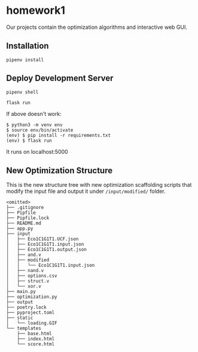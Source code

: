 # homework1
Our projects contain the optimization algorithms and interactive web GUI. 

## Installation
```
pipenv install
```

## Deploy Development Server
```
pipenv shell
```
```
flask run
```

If above doesn't work:
```
$ python3 -m venv env
$ source env/bin/activate
(env) $ pip install -r requirements.txt
(env) $ flask run
```

It runs on localhost:5000

## New Optimization Structure
This is the new structure tree with new optimization scaffolding scripts that modify the input file and output it under `/input/modified/` folder.

```
<omitted>
├── .gitignore
├── Pipfile
├── Pipfile.lock
├── README.md
├── app.py
├── input
│   ├── Eco1C1G1T1.UCF.json
│   ├── Eco1C1G1T1.input.json
│   ├── Eco1C1G1T1.output.json
│   ├── and.v
│   ├── modified
│   │   └── Eco1C1G1T1.input.json
│   ├── nand.v
│   ├── options.csv
│   ├── struct.v
│   └── xor.v
├── main.py
├── optimization.py
├── output
├── poetry.lock
├── pyproject.toml
├── static
│   └── loading.GIF
└── templates
    ├── base.html
    ├── index.html
    └── score.html
```
